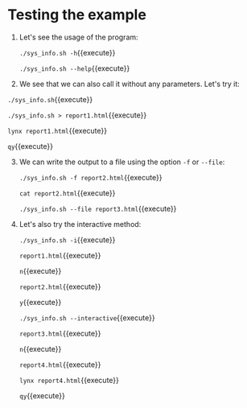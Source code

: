 # Testing the example

1. Let's see the usage of the program:
   
   `./sys_info.sh -h`{{execute}}

   `./sys_info.sh --help`{{execute}}

2.  We see that we can also call it without any parameters. Let's try
   it:
   
   `./sys_info.sh`{{execute}}

   `./sys_info.sh > report1.html`{{execute}}
   
   `lynx report1.html`{{execute}}
   
   `qy`{{execute}}
   
3. We can write the output to a file using the option `-f` or
   `--file`:
   
   `./sys_info.sh -f report2.html`{{execute}}
   
   `cat report2.html`{{execute}}

   `./sys_info.sh --file report3.html`{{execute}}

4. Let's also try the interactive method:

   `./sys_info.sh -i`{{execute}}
   
   `report1.html`{{execute}}
   
   `n`{{execute}}
   
   `report2.html`{{execute}}
   
   `y`{{execute}}

   `./sys_info.sh --interactive`{{execute}}
   
   `report3.html`{{execute}}
   
   `n`{{execute}}
   
   `report4.html`{{execute}}

   `lynx report4.html`{{execute}}
   
   `qy`{{execute}}
